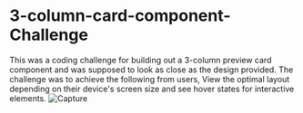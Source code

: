 # 3-column-card-component-Challenge
This was a coding challenge for building out a 3-column preview card component and was supposed to look as close as the design provided. 
The challenge was to achieve the following from users, View the optimal layout depending on their device's screen size and see hover states for interactive elements.
![Capture](https://user-images.githubusercontent.com/48310207/181750507-b74b2c3d-5702-4026-a5cf-a3e8038f027f.PNG)


